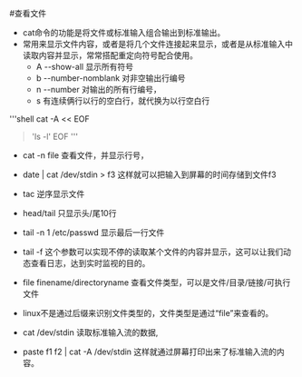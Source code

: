 #查看文件

- cat命令的功能是将文件或标准输入组合输出到标准输出。
- 常用来显示文件内容，或者是将几个文件连接起来显示，或者是从标准输入中读取内容并显示，常常搭配重定向符号配合使用。
	- A --show-all 显示所有符号
	- b --number-nomblank 对非空输出行编号
	- n --number 对输出的所有行编号，
	- s 有连续俩行以行的空白行，就代换为以行空白行

'''shell
cat -A << EOF
> 'ls -l'
> EOF
'''

- cat -n file 查看文件，并显示行号，
- date | cat /dev/stdin > f3  这样就可以把输入到屏幕的时间存储到文件f3
- tac 逆序显示文件

- head/tail 只显示头/尾10行
- tail -n 1 /etc/passwd 显示最后一行文件

- tail -f 这个参数可以实现不停的读取某个文件的内容并显示，这可以让我们动态查看日志，达到实时监视的目的。

- file finename/directoryname 查看文件类型，可以是文件/目录/链接/可执行文件

- linux不是通过后缀来识别文件类型的，文件类型是通过“file”来查看的。

- cat /dev/stdin  读取标准输入流的数据,

- paste f1 f2 | cat -A /dev/stdin 这样就通过屏幕打印出来了标准输入流的内容。
